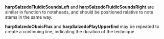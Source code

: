 **harpSalzedoFluidicSoundsLeft** and **harpSalzedoFluidicSoundsRight** are
similar in function to noteheads, and should be positioned relative to
note stems in the same way.

**harpSalzedoOboicFlux** and **harpSalzedoPlayUpperEnd** may be repeated to
create a continuing line, indicating the duration of the technique.
